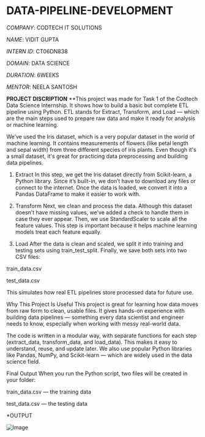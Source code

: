 # DATA-PIPELINE-DEVELOPMENT

*COMPANY*: CODTECH IT SOLUTIONS

*NAME*: VIDIT GUPTA

*INTERN ID*: CT06DN838

*DOMAIN*: DATA SCIENCE

*DURATION*: 6WEEKS

*MENTOR*: NEELA SANTOSH

**PROJECT DISCRIPTION**
**This project was made for Task 1 of the Codtech Data Science Internship. It shows how to build a basic but complete ETL pipeline using Python. ETL stands for Extract, Transform, and Load — which are the main steps used to prepare raw data and make it ready for analysis or machine learning.

We’ve used the Iris dataset, which is a very popular dataset in the world of machine learning. It contains measurements of flowers (like petal length and sepal width) from three different species of iris plants. Even though it's a small dataset, it's great for practicing data preprocessing and building data pipelines.

1. Extract
In this step, we get the Iris dataset directly from Scikit-learn, a Python library. Since it’s built-in, we don’t have to download any files or connect to the internet. Once the data is loaded, we convert it into a Pandas DataFrame to make it easier to work with.

2. Transform
Next, we clean and process the data. Although this dataset doesn’t have missing values, we’ve added a check to handle them in case they ever appear. Then, we use StandardScaler to scale all the feature values. This step is important because it helps machine learning models treat each feature equally.

3. Load
After the data is clean and scaled, we split it into training and testing sets using train_test_split. Finally, we save both sets into two CSV files:

train_data.csv

test_data.csv

This simulates how real ETL pipelines store processed data for future use.

Why This Project Is Useful
This project is great for learning how data moves from raw form to clean, usable files. It gives hands-on experience with building data pipelines — something every data scientist and engineer needs to know, especially when working with messy real-world data.

The code is written in a modular way, with separate functions for each step (extract_data, transform_data, and load_data). This makes it easy to understand, reuse, and update later. We also use popular Python libraries like Pandas, NumPy, and Scikit-learn — which are widely used in the data science field.

Final Output
When you run the Python script, two files will be created in your folder:

train_data.csv — the training data

test_data.csv — the testing data

*OUTPUT

![Image](https://github.com/user-attachments/assets/a1e31436-51dd-45f7-b9d0-0a11cf6047f6)
